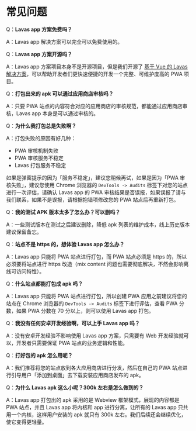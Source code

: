 # 常见问题

Q：**Lavas app 方案免费吗？**

A：Lavas app 解决方案可以完全可以免费使用的。

Q：**Lavas app 方案开源吗？**

A：Lavas app 方案项目本身不是开源项目，但是我们开源了 [基于 Vue 的 Lavas 解决方案](/guide)，可以帮助开发者们更快速便捷的开发一个完整、可维护度高的 PWA 项目。

Q：**打包出来的 apk 可以通过应用商店审核吗？**

A：只要 PWA 站点的内容符合对应的应用商店的审核规范，都能通过应用商店审核，Lavas app 本身是可以通过审核的。

Q：**为什么我打包总是失败啊？**

A：打包失败的原因有好几种：

- PWA 审核机制失败
- PWA 审核服务不稳定
- Lavas 打包服务不稳定

如果是弹窗提示的因为「服务不稳定」，建议您稍候再试，如果是因为「PWA 审核失败」，建议您使用 Chrome 浏览器的 `DevTools -> Audits` 标签下对您的站点进行一次评估，请确认 Lavas app 的 PWA 审核结果是否误报，如果误报了请与我们联系，如果不是误报，请根据抱错项修改您的 PWA 站点后再重新打包。

Q：**我的测试 APK 版本太多了怎么办？可以删吗？**

A：一些测试版本在测试之后建议删除，降低 apk 列表的维护成本，线上历史版本建议保留备忘。

Q：**站点不是 https 的，想体验 Lavas app 怎么办？**

A：Lavas app 只能将 PWA 站点进行打包，而 PWA 站点必须是 https 的，所以必须要将站点进行 https 改造（mix content 问题也需要彻底解决，不然会影响离线可访问特性）。

Q：**什么站点都能打包成 apk 吗？**

A：Lavas app 只能将 PWA 站点进行打包，所以创建 PWA 应用之前建议将您的站点在 Chrome 浏览器的 `DevTools -> Audits` 标签下进行评估，查看 PWA 分数，如果 PWA 分数在 70 分以上，则可以使用 Lavas app 打包。

Q：**我没有任何安卓开发经验啊，可以上手 Lavas app 吗？**

A：没有安卓开发经验不影响使用 Lavas app 方案，只需要有 Web 开发经验就可以，开发者只需要保证 PWA 站点的业务逻辑和性能。

Q：**打好包的 apk 怎么用呢？**

A：我们推荐将您的站点放到各大应用商店进行分发，然后在自己的 PWA 站点进行引导用户「添加到桌面」去下载安装应用商店发布的 apk。

Q：**为什么 Lavas apk 这么小呢？300k 左右是怎么做到的？**

A：Lavas app 打包出的 apk 采用的是 Webview 框架模式，展现的内容都是 PWA 站点，并且 Lavas app 将内核和 app 进行分离，让所有的 Lavas app 只共用一个内核，这样用户安装的 apk 就只有 300k 左右。我们后续还会继续优化，使它变得更轻量。